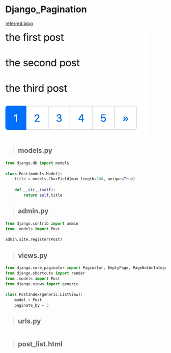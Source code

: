 # Django_Pagination

[referred blog](https://narito.ninja/blog/detail/89/)

![pagination](pagination.gif)

> ## models.py
``` python
from django.db import models

class Post(models.Model):
	title = models.CharField(max_length=200, unique=True)

	def __str__(self):
		return self.title
```

> ## admin.py
``` python
from django.contrib import admin
from .models import Post

admin.site.register(Post)
```

> ## views.py
``` python
from django.core.paginator import Paginator, EmptyPage, PageNotAnInteger
from django.shortcuts import render
from .models import Post
from django.views import generic

class PostIndex(generic.ListView):
    model = Post
    paginate_by = 3
```

> ## urls.py
``` python

```

> ## post_list.html
``` python

```
